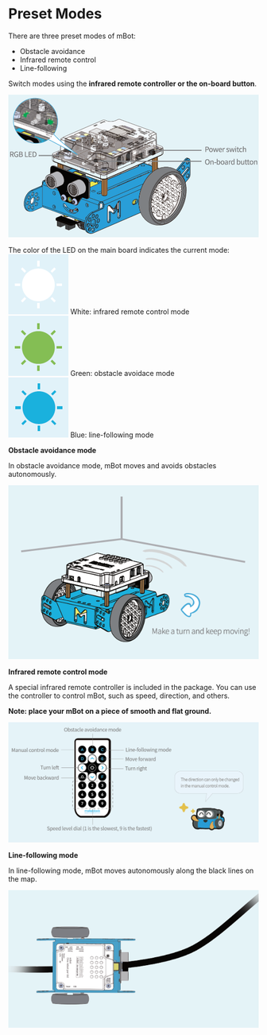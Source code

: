 # Preset Modes

There are three preset modes of mBot:

* Obstacle avoidance
* Infrared remote control
* Line-following

Switch modes using the **infrared remote controller or the on-board button**.

![](../../../../.gitbook/assets/0%20%2810%29.png)

The color of the LED on the main board indicates the current mode:  
![](../../../../.gitbook/assets/1%20%286%29.png) White: infrared remote control mode  
![](../../../../.gitbook/assets/2%20%2811%29.png) Green: obstacle avoidace mode  
![](../../../../.gitbook/assets/3%20%2815%29.png) Blue: line-following mode

**Obstacle avoidance mode**

In obstacle avoidance mode, mBot moves and avoids obstacles autonomously.

![](../../../../.gitbook/assets/4%20%2810%29.png)

**Infrared remote control mode**

A special infrared remote controller is included in the package. You can use the controller to control mBot, such as speed, direction, and others.

**Note: place your mBot on a piece of smooth and flat ground.**

![](../../../../.gitbook/assets/5%20%2815%29.png)

**Line-following mode**

In line-following mode, mBot moves autonomously along the black lines on the map.

![](../../../../.gitbook/assets/6%20%286%29.png)


